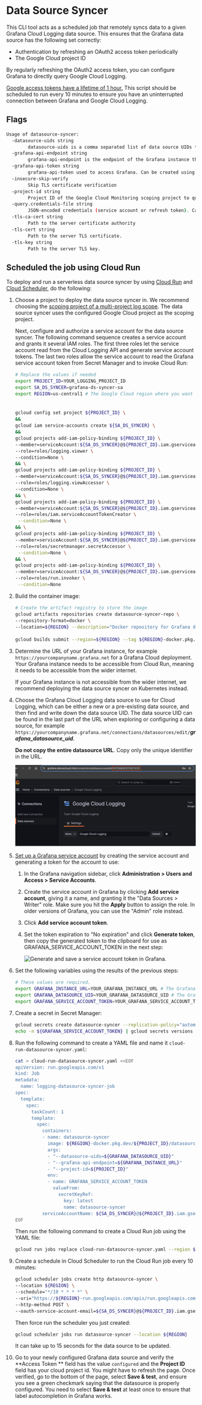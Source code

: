 # Data Source Syncer

This CLI tool acts as a scheduled job that remotely syncs data to a given Grafana Cloud Logging data source. This ensures that the Grafana data source has the following set correctly:

* Authentication by refreshing an OAuth2 access token periodically
* The Google Cloud project ID

By regularly refreshing the OAuth2 access token, you can configure Grafana to directly query Google Cloud Logging.

[Google access tokens have a lifetime of 1 hour.](https://cloud.google.com/docs/authentication/token-types#at-lifetime) This script should be scheduled to run every 10 minutes to ensure you have an uninterrupted connection between Grafana and Google Cloud Logging.

## Flags

```bash mdox-exec="bash hack/format_help.sh datasource-syncer"
Usage of datasource-syncer:
  -datasource-uids string
    	datasource-uids is a comma separated list of data source UIDs to update.
  -grafana-api-endpoint string
    	grafana-api-endpoint is the endpoint of the Grafana instance that contains the data sources to update.
  -grafana-api-token string
    	grafana-api-token used to access Grafana. Can be created using: https://grafana.com/docs/grafana/latest/administration/service-accounts/#create-a-service-account-in-grafana
  -insecure-skip-verify
    	Skip TLS certificate verification
  -project-id string
    	Project ID of the Google Cloud Monitoring scoping project to query. Queries sent to this project will union results from all projects within the scope.
  -query.credentials-file string
    	JSON-encoded credentials (service account or refresh token). Can be left empty if default credentials have sufficient permission.
  -tls-ca-cert string
    	Path to the server certificate authority
  -tls-cert string
    	Path to the server TLS certificate.
  -tls-key string
    	Path to the server TLS key.
```
## Scheduled the job using Cloud Run

To deploy and run a serverless data source syncer by using [Cloud Run](https://cloud.google.com/run)
and [Cloud Scheduler](https://cloud.google.com/scheduler), do the following:

1. Choose a project to deploy the data source syncer in. We recommend choosing
   the [scoping project of a multi-project log scope](https://cloud.google.com/logging/docs/log-scope/create-and-manage).
   The data source syncer uses the configured Google Cloud project as the
   scoping project.

   Next, configure and authorize a service account for the data source syncer.
   The following command sequence creates a service account and grants it
   several IAM roles. The first three roles let the service account
   read from the Cloud Logging API and generate service account tokens. The
   last two roles allow the service account to read the Grafana service account
   token from Secret Manager and to invoke Cloud Run:

   ```bash
   # Replace the values if needed
   export PROJECT_ID=YOUR_LOGGING_PROJECT_ID
   export SA_DS_SYNCER=grafana-ds-syncer-sa
   export REGION=us-central1 # The Google Cloud region where you want to run your Cloud Run job, such as us-central1.


   gcloud config set project ${PROJECT_ID} \
   &&
   gcloud iam service-accounts create ${SA_DS_SYNCER} \
   &&
   gcloud projects add-iam-policy-binding ${PROJECT_ID} \
   --member=serviceAccount:${SA_DS_SYNCER}@${PROJECT_ID}.iam.gserviceaccount.com \
   --role=roles/logging.viewer \
   --condition=None \
   && \
   gcloud projects add-iam-policy-binding ${PROJECT_ID} \
   --member=serviceAccount:${SA_DS_SYNCER}@${PROJECT_ID}.iam.gserviceaccount.com \
   --role=roles/logging.viewAccessor \
   --condition=None \
   && \
   gcloud projects add-iam-policy-binding ${PROJECT_ID} \
   --member=serviceAccount:${SA_DS_SYNCER}@${PROJECT_ID}.iam.gserviceaccount.com \
   --role=roles/iam.serviceAccountTokenCreator \
    --condition=None \
   && \
   gcloud projects add-iam-policy-binding ${PROJECT_ID} \
   --member=serviceAccount:${SA_DS_SYNCER}@${PROJECT_ID}.iam.gserviceaccount.com \
   --role=roles/secretmanager.secretAccessor \
    --condition=None \
   && \
   gcloud projects add-iam-policy-binding ${PROJECT_ID} \
   --member=serviceAccount:${SA_DS_SYNCER}@${PROJECT_ID}.iam.gserviceaccount.com \
   --role=roles/run.invoker \
    --condition=None
   ```

1. Build the container image:
    ```bash
    # Create the artifact registry to store the image
    gcloud artifacts repositories create datasource-syncer-repo \
    --repository-format=docker \
    --location=${REGION} --description="Docker repository for Grafana data source syncer"
    
    gcloud builds submit --region=${REGION} --tag ${REGION}-docker.pkg.dev/${PROJECT_ID}/datasource-syncer-repo/datasource-syncer
    ```

1. Determine the URL of your Grafana instance, for example
   `https://yourcompanyname.grafana.net` for a Grafana Cloud deployment. Your
   Grafana instance needs to be accessible from Cloud Run, meaning it
   needs to be accessible from the wider internet.

   If your Grafana instance is not accessible from the wider internet, we
   recommend deploying the data source syncer on Kubernetes instead.

1. Choose the Grafana Cloud Logging data source to
   use for Cloud Logging, which can be either a new or a
   pre-existing data source, and then find and write down the data
   source UID. The data source UID can be found in the last
   part of the URL when exploring or configuring a data source, for example
   `https://yourcompanyname.grafana.net/connections/datasources/edit/`**_grafana_datasource_uid_**.

   **Do not copy the entire datasource URL**. Copy only the unique identifier in
   the URL.

    ![Locate a data source UID in Grafana.](./grafana-datasource-uid.png)

1. [Set up a Grafana service account](https://grafana.com/docs/grafana/latest/administration/service-accounts/#create-a-service-account-in-grafana) by creating the
   service account and generating a token for the account to use:

    1. In the Grafana navigation sidebar, click
       **Administration > Users and Access > Service Accounts**.

    1. Create the service account in Grafana by clicking **Add service
       account**, giving it a name, and granting it the "Data Sources >
       Writer" role. Make sure you hit the **Apply** button to assign the role.
       In older versions of Grafana, you can use the "Admin" role
       instead.

    1. Click **Add service account token**.

    1. Set the token expiration to "No expiration" and click **Generate
       token**, then copy the generated token to the clipboard for use as
       GRAFANA_SERVICE_ACCOUNT_TOKEN in the next step:

       ![Generate and save a service account token in Grafana.](https://cloud.google.com/static/stackdriver/images/grafana-generate-save-service-account-token.png)

1. Set the following 
   variables using the results of the previous steps:

    ```bash
    # These values are required.
    export GRAFANA_INSTANCE_URL=YOUR_GRAFANA_INSTANCE_URL # The Grafana instance URL from step 2. This is a URL. Include "http://" or "https://".
    export GRAFANA_DATASOURCE_UID=YOUR_GRAFANA_DATASOURCE_UID # The Grafana data source UID from step 3. This is not a URL.
    export GRAFANA_SERVICE_ACCOUNT_TOKEN=YOUR_GRAFANA_SERVICE_ACCOUNT_TOKEN # The Grafana service account token from step 4.
    ```

1. Create a secret in Secret Manager:

   ```bash
   gcloud secrets create datasource-syncer --replication-policy="automatic" && \
   echo -n ${GRAFANA_SERVICE_ACCOUNT_TOKEN} | gcloud secrets versions add datasource-syncer --data-file=-
   ```

1. Run the following command to create a YAML file and name it
   `cloud-run-datasource-syncer.yaml`:

   ```bash
   cat > cloud-run-datasource-syncer.yaml <<EOF
   apiVersion: run.googleapis.com/v1
   kind: Job
   metadata:
     name: logging-datasource-syncer-job
   spec:
     template:
       spec:
         taskCount: 1
         template:
           spec:
             containers:
             - name: datasource-syncer
               image: ${REGION}-docker.pkg.dev/${PROJECT_ID}/datasource-syncer-repo/datasource-syncer
               args:
               - "--datasource-uids=${GRAFANA_DATASOURCE_UID}"
               - "--grafana-api-endpoint=${GRAFANA_INSTANCE_URL}"
               - "--project-id=${PROJECT_ID}"
               env:
               - name: GRAFANA_SERVICE_ACCOUNT_TOKEN
                 valueFrom:
                   secretKeyRef:
                     key: latest
                     name: datasource-syncer
             serviceAccountName: ${SA_DS_SYNCER}@${PROJECT_ID}.iam.gserviceaccount.com
   EOF
   ```

   Then run the following command to create a Cloud Run job using the
   YAML file:

   ```bash
   gcloud run jobs replace cloud-run-datasource-syncer.yaml --region ${REGION}
   ```

1. Create a schedule in Cloud Scheduler to run the Cloud Run job
   every 10 minutes:

   ```bash
   gcloud scheduler jobs create http datasource-syncer \
   --location ${REGION} \
   --schedule="*/10 * * * *" \
   --uri="https://${REGION}-run.googleapis.com/apis/run.googleapis.com/v1/namespaces/${PROJECT_ID}/jobs/logging-datasource-syncer-job:run" \
   --http-method POST \
   --oauth-service-account-email=${SA_DS_SYNCER}@${PROJECT_ID}.iam.gserviceaccount.com
   ```

   Then force run the scheduler you just created:

   ```bash
   gcloud scheduler jobs run datasource-syncer --location ${REGION}
   ```

   It can take up to 15 seconds for the data source to be updated.

1. Go to your newly configured Grafana data source and verify the **Access Token
   ** field has the value `configured` and the **Project ID** field has your cloud project id. You might have to refresh the page. Once verified, go to the bottom
   of the page, select **Save & test**, and ensure you see a green checkmark saying that
   the datasource is properly configured. You need to select **Save & test** at
   least once to ensure that label autocompletion in Grafana works.